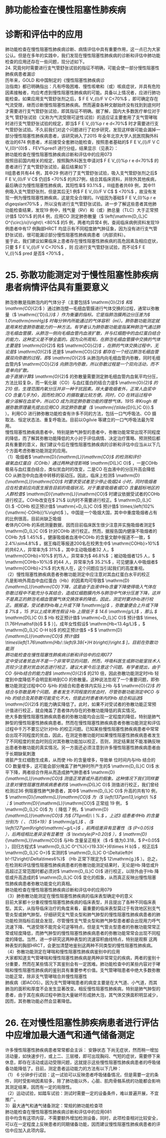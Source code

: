 # 肺功能检查在慢性阻塞性肺疾病  
# 诊断和评估中的应用  
肺功能检查在慢性阻塞性肺疾病诊断、病情评估中具有重要作用，这一点已为大家公认。但是在多年的实践中，我们发现在慢性阻塞性肺疾病的诊断和评估中肺功能检查的应用还存在一些问题，现分述如下。  
24. 究竟何时需要进行支气管舒张试验的指征不明确，可能会使一部分慢性阻塞性肺疾病患者漏诊  
历年来，GOLD 和中国制定的《慢性阻塞性肺疾病诊  
治指南》都已明确指出：凡有呼吸困难、慢性咳嗽和（或）咳痰症状，并具有危险因素接触者，均应考虑到慢性阻塞性肺疾病的可能。具备以上情况者，应进行肺功能检查。如果应用支气管舒张剂之后，$ F E V_{l}/F V C<70\%$ ，即可确定存在气流受限，继而诊断慢性阻塞性肺疾病。然而遍查各种文献始终没有找到到底何时才需要进行支气管舒张试验，即其指征不明确。据了解，国内大多数医疗单位对于支气 管舒张试验（又称为气流受限可逆性试验）的适应证主要套用了支气管哮喘时进行支气管舒张试验的规定，即当$ F E V_{l}\%p r e d<70\%$ 时才需要进行支气管舒张试验。不久前我们对这个问题进行了初步研究，发现这样做可能会漏掉一部分慢性阻塞性肺疾病患者，该研究纳入了2015 年全年北京大学人民医院胸外科收治的674 例患者，术前接受全套肺功能检查，按照患者基础的$ F E V_{l}/F V C V_{0}^{0}$    、FEV%pred1 进行分组，结果显示（见表2）：  
肺功能检查在慢性阻塞性肺疾病诊断和评估中的应用073  
按照目前国内相关的规定，按照胸外科医生申请对$ F E V_{l}\%p r e d<70\%$  的患者进行了支气管舒张试验，最后结果如下：  
Ⅱ组患者共有44 例，其中29 例进行了支气管舒张试验，吸入支气管舒张剂之后$ F E V_{I}/F V C$  仍旧$ <70\%$  的共27例，结合其临床资料，并除外其他疾病，最后确诊为慢性阻塞性肺疾病，其阳性率$ 93.1\%$ 。Ⅲ组患者共69 例，其中11 例吸入支气管舒张剂，但是其后无1 例$ F E V_{I}/F V C$  $ <70\%$ ，故没有发现一例为慢性阻塞性肺疾病，这是完全合理的。Ⅳ组因为基础$ F E V_{I}\%p r e d\geqslant70\%$ ，所以没有进行支气管舒张试验。进一步了解这些患者其他肺功能检查结果，发现19 例中，残气量（RV）和（或）肺总量（TLC）大于正常预计值$ 120\%$  的共4 例，应用CO 测定肺弥散量（$ \left(\mathrm{D_{L}C O^{\circ}/o}\right)\ <80\%$  的5 例，两者均异常4 例，查阅临床病例资料发现19 例患者中有17 例胸部HRCT 均显示有不同程度肺气肿征象，因为没有进行支气管舒张试验，很可能漏诊部分慢性阻塞性肺疾病患者（内部资料）。  
鉴于此，我们建议如果临床上患者存在慢性阻塞性肺疾病的高危因素及相应症状，只要 $ F E V_{l}/F V C<70\%$  ，则 应进行支气管舒张试验，而不论$ F E V_{l}\%$ pred 是否$ <70\%$ 。  
# 25. 弥散功能测定对于慢性阻塞性肺疾病患者病情评估具有重要意义  
肺泡弥散是指肺泡内的气体分子（主要包括$ \mathrm{O}_{2}$    和$ \mathrm{CO}_{2}$    ）通过肺泡壁—毛细血管膜进行气体交换的过程，通常以弥散量（$ \mathrm{{'D}_{L}}$    ）作为衡量的指标。它是指肺泡膜两边分压差为$ 1.0\mathrm{mmHg}$     时每分钟内所能通过的气体容积（ml）。肺弥散功能测定就是用来检查肺弥散能力的一种方法。有学者认为肺弥散功能是指某种肺泡气通过肺泡毛细血管膜，从肺泡一侧向毛细血管内血液扩散，并与红细胞中的血红蛋白结合的能力，这种定义是不够全面的。因为众所周知，在肺泡毛细血管膜中交换的气体主要是$ \mathrm{O}_{2}$     和$ \mathrm{CO}_{2}$    ，在肺的气体交换过程中，无论是$ \mathrm{O}_{2}$     还是$ \mathrm{CO}_{2}$     都存在一个经过肺泡毛细血管膜双向弥散的过程，即$ \mathrm{O}_{2}$    从肺泡内向毛细血管内弥散，同时毛细血管内$ \mathrm{CO}_{2}$     向肺泡内弥散，所以弥散过程是一个双向活动，而不是单向扩散。  
由于直接计算$ \mathrm{O}_{2}$    的弥散量需要测定肺毛细血管内血氧平均分压，方法比较复杂，而一氧化碳（CO）与血红蛋白的结合力是$ \mathrm{O}_{2}$     的210 倍，生理范围内氧分压并非一种干扰因素。除大量吸烟者外，正常人血浆中CO 含量几乎为0，因而检测CO 的摄取量比较方便。同时，CO 在转运过程中  
极少溶解在血浆中，所以CO 成为测定肺弥散功能的理想气体。1915 年Krogh 根据弥散原理最先提出应用CO 测定肺弥散量（$ \mathrm{{\tilde{D}_{L}C O}}.$ ）。利用CO 进行肺弥散功能检查有许多不同的方法，包括一口气呼吸法、CO 摄取法、恒定状态法、重复呼吸法。目前以Ogilvie 等建立的一口气呼吸法最为常用。  
慢性阻塞性肺疾病患者中，特别是肺气肿型的患者中，弥散功能常常出现不同程度的降低，而了解其弥散功能降低的大小对于评估病情、决定治疗策略、预测预后都具有重要的意义，我们建议今后在慢性阻塞性肺疾病的诊断和评估中应当从以下几个方面考虑弥散功能测定的应用。  
（1）吸烟者$ \mathrm{D}_{\mathrm{L}}\mathrm{CO}$     的检测和评价  
碳氧血红蛋白（COHb）通过两种途径影响$ \mathrm{D_{L}C O}$    ，一是COHb 极易与血红蛋白结合，类似贫血时的改变，二是CO 在血液中的分压升高会降低CO 从肺泡中向血液中转移的驱动压。因此，临床上检测$ \mathrm{D}_{\mathrm{L}}\mathrm{CO}$     时要求受试者至少停止吸烟24 小时，同时吸烟者应在检查前应向医生报告目前的吸烟状况。对于重度吸烟者或CO 含量超标地区的人群检查$ \mathrm{D}_{\mathrm{L}}\mathrm{CO}$     时建议依据受试者的COHb 进行校正。COHb改变在$ 2\%$  以内时不需要进行校正。$ \mathrm{D_{L}C O}.$ -COHb 校正预计值$ \mathrm{=D_{L}C O}$     预计值$ \times\;\left(102\%{\mathrm{-COHb}}\%\right)$ ）。中国是一个吸烟大国，其中中重度吸烟者占有的比例很高，目前尚缺乏吸烟  
者体内COHb 的系统测量数据，因而目前临床医生很少注意并实施吸烟者测定$ \mathrm{D_{L}C O}$     针对COHb 进行校正。然而，据报告国内健康不吸烟者的COHb 为$ 1.45\%$ 。健康吸烟者血液中COHb 的含量文献中报道不一致，$ 2.4\%\sim4.8\%$ 。据王梅花等报道200名在校男生中$ \mathrm{COHb}>10\%$ 的共62人，异常率为$ 31\%$ 。其中主动吸烟者32 人，$ \mathrm{COHb}>10\%$ 的15人，异常率为$ 46.8\%$  ；被动吸烟者125 人，$ \mathrm{COHb>10\%}$     的44 人，异常率为$ 35.2\%$ ，可见健康人中吸烟者$ \mathrm{COHb}>2\%$ 的大有人在，这个问题应当引起我们的高度重视。  
（2）慢性阻塞性肺疾病患者弥散功能测定中应注意对其血红蛋白水平的校正  
凡是影响外周血中血红蛋白（Hb）的因素均可导致$ \mathrm{D}_{\mathrm{L}}\mathrm{CO}$下降，这是由于血液中Hb 含量下降使得吸入气体在弥散过程中不能充分与其结合，造成红细胞膜内外与肺泡中气体分压差下降，这并不是真正的肺泡毛细血管膜气体交换效率的降低，因此，测定时要对Hb进行校正。据报道，受试者的Hb每上升或下降$ 1\mathrm{g}$    ，弥散量便会上升或下降$ 7\%$ 。15  岁以上成年男性假设 Hb  上限低于 $ 14.6 \mathrm{g/L}$     ，那么 $ \mathrm{D_{L}C O}.$  Hb 校正预计值$ \mathrm{=D_{L}C O}$     预计值$ \times\,[1.76H\mathsf{b}$ $  $  ）]，成年女性假设$ \mathrm{Hb<13.4g/L}$    ，$ \mathrm{D_{L}C O-H b}$     的校正预计值$ =$  $ \mathrm{D}_{\mathrm{L}}\mathrm{CO}$     预计值$ \times\left[1.76\mathrm{Hb/\:\:\left(9.38{+}H b\right)}\right.$ ]。目前在弥散功能测  
肺功能检查在慢性阻塞性肺疾病诊断和评估中的应用077  
定中受试者贫血并不是一个非常罕见的问题，然而，呼吸科医生或肺功能室技术人员较少注意对贫血状态进行校正，建议大家今后注意这个问题。有学者提出，由于CO 与Hb结合的能力是$ \mathrm{O}_{2}$    的210 倍，因此弥散功能测定时Hb 轻度到中度降低不会明显影响到CO 的弥散量。这种说法忽视了一个重要问题，即弥散功能测定过程中CO 与Hb 的结合和患者体内实际上Hb 与$ \mathrm{O}_{2}$    的结合与弥散是两个问题。患者发生不同程度的贫血时，尽管弥散功能测定中CO 与Hb 的结合及其弥散可能变化不大，但是此时患者体内的Hb 结合和运送$ \mathrm{O}_{2}$     的能力确实降低了。此时，如果不对受试者的弥散功能正常预计值进行校正，就会掩盖了患者体内存在的弥散功能降低的真实情况。  
绝大多数慢性阻塞性肺疾病患者的弥散功能均会出现一定程度的降低，特别是肺气肿型的慢性阻塞性肺疾病患者。然而在慢性阻塞性肺疾病患者弥散功能测定和评估过程中千万不要忘记针对Hb 的校正问题。已知某些慢性阻塞性肺疾病患者中常常会出现不同程度的贫血，因此，在测定弥散功能时如果慢性阻塞性肺疾病患者发生了不同程度的贫血时则应对其弥散功能加以校正，否则，测定结果就不能准确反映出患者弥散功能的真实情况。另一方面还必须注意到许多慢性阻塞性肺疾病患者由于长期缺氧刺激  
肾脏产生红细胞生成素，从而使 Hb  的含量增多，导致单 位时间内与Hb 结合的CO 数量增多，这可能会部分掩盖了肺气肿时所产生的$ \mathrm{D_{L}C O}$     水平下降，两者综合作用从而造成肺气肿患者$ \mathrm{D}_{\mathrm{L}}\mathrm{CO}$    测值正常甚或升高的假象。这种情况下我们同样要注意对慢性阻塞性肺疾病患者的$ \mathrm{D_{L}C O}$    测值进行校正，我们曾经检测过36 例阻塞性肺气肿患者，其中$ \mathrm{D_{L}C O}$     升高的共有10 例，$ \mathrm{D}_{\mathrm{L}}\mathrm{CO}$     为（$ \left(137\pm13\,\right)\ \%$ ；$ \mathrm{D}_{\mathrm{L}}\mathrm{CO}$      正常组 19  例， $ \mathrm{D_{L}C O}$      为（     降低 7 例，$ \mathrm{D}_{\mathrm{L}}\mathrm{CO}$     为$ (71\pm6)\ \ \%.$ 。上述3 组患者中Hb 的含量分别为（ 、（135±19）$ \mathrm{g/L}$    、（$ \left(127\pm9\right)\mathrm{~g/L~}$    ，前两组差异有显著性（$ (P<0.05)$ ），后两组相比差异没有显著性（$ \textstyle(P>0.20)$ ），$ \mathrm{D}_{\mathrm{L}}\mathrm{CO}$     与Hb 含量呈正相关（$ r$ 值为0.318，$ P<0.05$ ），回归方程式$ \mathrm{D_{L}C O^{\%}{=}19.33{+}6\times H b}$    ，校正后$ \mathrm{D_{L}C O=}$     实测的$ \mathrm{D_{L}C O-\Delta\left(H b\!-\!12\right)\Delta\times6\%}$    （Hb 正常下限定为$ 12\mathrm{g.}$    ）。总之，在检测和评估慢性阻塞性肺疾病患者的弥散功能测定结果时，无论是Hb 降低或升高超过正常范围时都必须对$ \mathrm{D_{L}C O}$     进行校正，以除外由于Hb 降低或升高造成的$ \mathrm{D_{L}C O}$     变化的假象，从而真正反映出慢性阻塞性肺疾病患者弥散功能变化的真相。  
肺功能检查在慢性阻塞性肺疾病诊断和评估中的应用079  
（3）肺弥散功能测定在慢性阻塞性肺疾病的临床表型确定中的意义  
目前大家都十分重视慢性阻塞性肺疾病的临床表型，并且提出了各种不同临床表型。其实，从指导临床治疗的角度来看，最重要的临床表型莫过于有效地区别支气管炎型或肺气肿型。仔细研究支气管炎型和肺气肿型的慢性阻塞性肺疾病患者的肺功能检测指标后就会发现，尽管慢性支气管炎型和肺气肿型患者都会出现用力呼气流速下降、气道受限不能完全可逆等特点，但是支气管炎型患者的弥散功能常常正常或轻度降低，而肺气肿型的慢性阻塞性肺疾病患者的弥散功能常常会出现不同程度的降低。当然，进一步研究这两种表型的流速容积曲线特点，特别是观察 这两种表型的胸部HRCT，会更加清楚地鉴别这两种不同类型的慢性阻塞性肺疾病。  
（4）弥散功能测定在哮喘和慢性阻塞性肺疾病鉴别中的应用  
大家都知道支气管哮喘和慢性阻塞性肺疾病是两种非常常见的疾病，两者的鉴别十分重要，然而在某些情况下其鉴别会有一定困难。肺功能检查中的某些内容对于哮喘和慢性阻塞性肺疾病的鉴别具有重要参考价值。支气管哮喘患者中绝大多数弥散功能正常，除非支气管哮喘合并慢性阻塞性  
肺疾病（即ACOS）。因为支气管哮喘患者的病变主要是在大气道、小气道，而其肺泡的面积和厚度不会发生显著改变。相反慢性阻塞性肺疾病，特别是肺气肿型的患者，由于其在疾病过程中肺泡大量破坏形成肺大泡，其气体交换面积明显减少，因而，其弥散功能必然会显著降低。  
# 26. 在对慢性阻塞性肺疾病患者进行评估中应增加最大通气和通气储备测定  
许多慢性阻塞性肺疾病患者常常都会主诉： 安静状态 下尚无症状，然而稍一增加活动量，如快速步行，或上二、三层楼，即可出现胸闷、气短的症状，需要停下来休息，即存在活动或运动受限问题，这就提示这些慢性阻塞性肺疾病患者的呼吸储备功能降低了。目前，测定患者运动能力的方法有以下几种：  
（1） 6 分钟步行试验：这一试验可以反映患者呼吸储备情况，但是需要一定的条件，同时受影响因素较多，除了肺功能以外，心脏、肌肉骨骼系统的功能都会影响其测定结果，因而有一定的局限性。  
（2）运动试验，如踏车试验：测试时需要一定的设备条件，难以普遍开展，不宜推广。  
3）最大通气和通气储备测定：常规的肺功能检查项  
肺功能检查在慢性阻塞性肺疾病诊断和评估中的应用081  
目中均含有这项内容，不需要额外增加检测设备，同时，此项检查相对比较安全，可以在一定程度上反映患者的同期储备功能，因而建议慢性阻塞性肺疾病患者的评估中应加入此项内容。  
